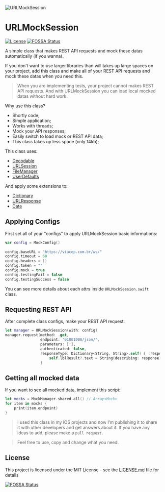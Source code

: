 ![URLMockSession](http://albertolourenco.com.br/github/URLMockSession.png)

# URLMockSession

[![License](http://img.shields.io/:license-mit-blue.svg?style=flat)](http://badges.mit-license.org)
[![FOSSA Status](https://app.fossa.io/api/projects/git%2Bgithub.com%2FAlbertoLourenco%2FURLMockSession.svg?type=shield)](https://app.fossa.io/projects/git%2Bgithub.com%2FAlbertoLourenco%2FURLMockSession?ref=badge_shield)

A simple class that makes REST API requests and mock these datas automatically (if you wanna).

If you don't want to use larger libraries than will takes up large spaces on your project, add this class and make all of your REST API requests and mock these datas when you need this.

> When you are implementing tests, your project cannot makes REST API requests. And with URLMockSession you can load local mocked datas without hard work.

Why use this class?

* Shortly code;
* Simple application;
* Works with threads;
* Mock your API responses;
* Easily switch to load mock or REST API data;
* This class takes up less space (only 14kb);

This class uses:

* [Decodable](https://developer.apple.com/documentation/swift/decodable)
* [URLSession](https://developer.apple.com/documentation/foundation/urlsession)
* [FileManager](https://developer.apple.com/documentation/foundation/filemanager)
* [UserDefaults](https://developer.apple.com/documentation/foundation/userdefaults)

And apply some extensions to:

* [Dictionary](https://developer.apple.com/documentation/swift/dictionary)
* [URLResponse](https://developer.apple.com/documentation/foundation/urlresponse)
* [Date](https://developer.apple.com/documentation/foundation/date)

## Applying Configs

First set all of your "configs" to apply URLMockSession basic informations:

```swift
var config = MockConfig()
        
config.baseURL = "https://viacep.com.br/ws/"
config.timeout = 60
config.headers = []
config.token = ""
config.mock = true
config.testingFail = false
config.testingSuccess = false
```

You can see more details about each attrs inside `URLMockSession.swift` class.

## Requesting REST API

After complete class configs, make your REST API request:

```swift
let manager = URLMockSession(with: config)
manager.request(method: .get,
                endpoint: "01001000/json/",
                parameters: [:],
                authenticated: false,
                responseType: Dictionary<String, String>.self) { (response, code) in
                    self.lblResult?.text = String(describing: response)
                }
```

## Getting all mocked data

If you want to see all mocked data, implement this script:

```swift
let mocks = MockManager.shared.all() // Array<Mock>
for item in mocks {
    print(item.endpoint)
}
```

> I used this class in my iOS projects and now I'm publishing it to share it with other developers and get answers about it. If you have any ideas to add, please make a `pull request`.

> Feel free to use, copy and change what you need.

## License

This project is licensed under the MIT License - see the [LICENSE.md](LICENSE.md) file for details



[![FOSSA Status](https://app.fossa.io/api/projects/git%2Bgithub.com%2FAlbertoLourenco%2FURLMockSession.svg?type=large)](https://app.fossa.io/projects/git%2Bgithub.com%2FAlbertoLourenco%2FURLMockSession?ref=badge_large)